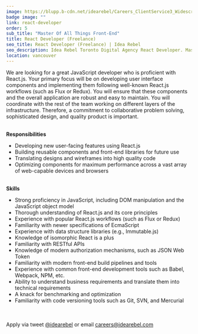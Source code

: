```yaml
---
image: https://blupp.b-cdn.net/idearebel/Careers_ClientService3_Widescreen.jpg?quality=80&width=800
badge image: ""
link: react-developer
order: 5
sub_title: "Master Of All Things Front-End"
title: React Developer (Freelance)
seo_title: React Developer (Freelance) | Idea Rebel
seo_description: Idea Rebel Toronto Digital Agency React Developer. Master of all things front-end. Building world-class solutions for world-class clients.
location: vancouver
---
```

We are looking for a great JavaScript developer who is proficient with React.js. Your primary focus will be on developing user interface components and implementing them following well-known React.js workflows (such as Flux or Redux). You will ensure that these components and the overall application are robust and easy to maintain. You will coordinate with the rest of the team working on different layers of the infrastructure. Therefore, a commitment to collaborative problem solving, sophisticated design, and quality product is important.

\
**Responsibilities**

- Developing new user-facing features using React.js
- Building reusable components and front-end libraries for future use
- Translating designs and wireframes into high quality code
- Optimizing components for maximum performance across a vast array of web-capable devices and browsers

\
**Skills**

- Strong proficiency in JavaScript, including DOM manipulation and the JavaScript object model
- Thorough understanding of React.js and its core principles
- Experience with popular React.js workflows (such as Flux or Redux)
- Familiarity with newer specifications of EcmaScript
- Experience with data structure libraries (e.g., Immutable.js)
- Knowledge of isomorphic React is a plus
- Familiarity with RESTful APIs
- Knowledge of modern authorization mechanisms, such as JSON Web Token
- Familiarity with modern front-end build pipelines and tools
- Experience with common front-end development tools such as Babel, Webpack, NPM, etc.
- Ability to understand business requirements and translate them into technical requirements
- A knack for benchmarking and optimization
- Familiarity with code versioning tools such as Git, SVN, and Mercurial

\
\
Apply via tweet [@idearebel](https://x.com/idearebel) or email [careers@idearebel.com](mailto:careers@idearebel.com)